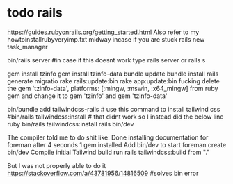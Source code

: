 # todo rails

https://guides.rubyonrails.org/getting_started.html
Also refer to my howtoinstallrubyveryimp.txt midway incase if you are stuck
rails new task_manager

bin/rails server #in case if this doesnt work type rails server or rails s

<!-- gem 'tzinfo-data' -->
gem install tzinfo
gem install tzinfo-data 
bundle update
bundle install
rails generate migratio
rake rails:update:bin
rake app:update:bin
fucking delete the gem 'tzinfo-data', platforms: [:mingw, :mswin, :x64_mingw] from ruby gem
and change it to gem 'tzinfo' and gem 'tzinfo-data' 

bin/bundle add tailwindcss-rails # use this command to install tailwind css
#bin/rails tailwindcss:install # that didnt work so I instead did the below line
ruby bin/rails tailwindcss:install
rails bin/dev

The compiler told me to do shit like:
Done installing documentation for foreman after 4 seconds
1 gem installed
Add bin/dev to start foreman
      create  bin/dev
Compile initial Tailwind build
         run  rails tailwindcss:build from "."

But I was not properly able to do it
https://stackoverflow.com/a/43781956/14816509 #solves bin error

